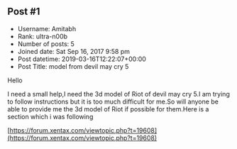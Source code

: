 ## Post #1
- Username: Amitabh
- Rank: ultra-n00b
- Number of posts: 5
- Joined date: Sat Sep 16, 2017 9:58 pm
- Post datetime: 2019-03-16T12:22:07+00:00
- Post Title: model from devil may cry 5

Hello

I need a small help,I need the 3d model of Riot of devil may cry 5.I am trying to follow instructions but it is too much difficult for me.So will anyone be able to provide me the 3d model of Riot if possible for them.Here is a section which i was following 

[https://forum.xentax.com/viewtopic.php?t=19608](https://forum.xentax.com/viewtopic.php?t=19608)
